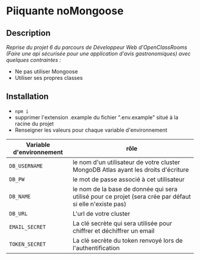 # Piiquante noMongoose
##  Description
*Reprise du projet 6 du parcours de Développeur Web d'OpenClassRooms (Faire une api sécurisée pour une application d'avis gastronomiques) avec quelques contraintes :*

 - Ne pas utiliser Mongoose
 - Utiliser ses propres classes

## Installation

 - `npm i`
 - supprimer l'extension .example du fichier ".env.example" situé à la racine du projet
 - Renseigner les valeurs pour chaque variable d'environnement
 
|Variable d'environnement |rôle|
|--|--|
|`DB_USERNAME`|le nom d'un utilisateur de votre cluster MongoDB Atlas ayant les droits d'écriture|
|`DB_PW`|le mot de passe associé à cet utilisateur|
|`DB_NAME`|le nom de la base de donnée qui sera utilisé pour ce projet (sera crée par défaut si elle n'existe pas)|
|`DB_URL`|L'url de votre cluster|
|`EMAIL_SECRET`|La clé secrète qui sera utilisée pour chiffrer et déchiffrer un email|
|`TOKEN_SECRET`|La clé secrète du token renvoyé lors de l'authentification|